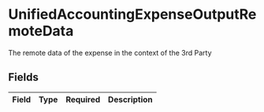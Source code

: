 # UnifiedAccountingExpenseOutputRemoteData

The remote data of the expense in the context of the 3rd Party


## Fields

| Field       | Type        | Required    | Description |
| ----------- | ----------- | ----------- | ----------- |